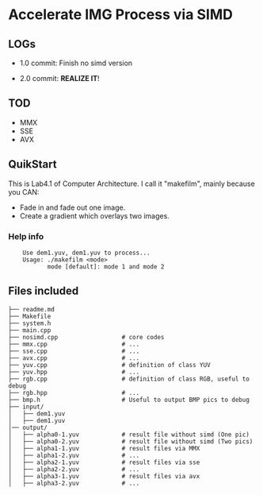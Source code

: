 # Accelerate IMG Process via SIMD

## LOGs

* 1.0 commit: Finish no simd  version

* 2.0 commit: **REALIZE IT**!

## TOD

* MMX
* SSE
* AVX

## QuikStart


This is Lab4.1 of Computer Architecture. I call it "makefilm", mainly because you CAN:

* Fade in and fade out one image.
* Create a gradient which overlays two images.


### Help info

```
    Use dem1.yuv, dem1.yuv to process...
    Usage: ./makefilm <mode>
           mode [default]: mode 1 and mode 2
```


## Files included

```
├──	readme.md   
├──	Makefile  
├──	system.h  
├── main.cpp  
├── nosimd.cpp					# core codes
├── mmx.cpp  					# ...
├── sse.cpp 					# ...
├── avx.cpp 					# ...
├── yuv.cpp  					# definition of class YUV
├── yuv.hpp   					# ...
├── rgb.cpp  					# definition of class RGB, useful to debug
├── rgb.hpp   					# ...
├── bmp.h   					# Useful to output BMP pics to debug
├── input/ 							  
│   ├── dem1.yuv 					
│   ├── dem1.yuv					
│── output/  
│   ├── alpha0-1.yuv  			# result file without simd (One pic)
│   ├── alpha0-2.yuv  			# result file without simd (Two pics)
│   ├── alpha1-1.yuv  			# result files via MMX
│   ├── alpha1-2.yuv  			# ...
│   ├── alpha2-1.yuv  			# result files via sse
│   ├── alpha2-2.yuv  			# ...
│   ├── alpha3-1.yuv  			# result files via avx
│   ├── alpha3-2.yuv  			# ...

```


